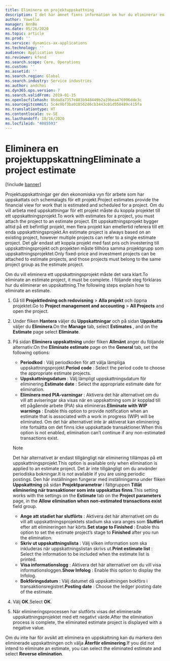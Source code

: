 ```yaml
---
title: Eliminera en projektuppskattning
description: I det här ämnet finns information om hur du eliminerar en projektuppskattning efter att den har slutförts.
author: Yowelle
manager: AnnBe
ms.date: 05/26/2020
ms.topic: article
ms.prod: ''
ms.service: dynamics-ax-applications
ms.technology: ''
audience: Application User
ms.reviewer: kfend
ms.search.scope: Core, Operations
ms.custom: ''
ms.assetid: ''
ms.search.region: Global
ms.search.industry: Service industries
ms.author: andchoi
ms.dyn365.ops.version: 7
ms.search.validFrom: 2019-01-15
ms.openlocfilehash: 8bda8a7357e883b948449b2a19bea476996dde3c
ms.sourcegitcommit: 5c4c9bf3ba018562d6cb3443c01d550489c415fa
ms.translationtype: HT
ms.contentlocale: sv-SE
ms.lasthandoff: 10/16/2020
ms.locfileid: "4085593"
---
```

# <a name="eliminate-a-project-estimate"></a><span data-ttu-id="838ad-103">Eliminera en projektuppskattning</span><span class="sxs-lookup"><span data-stu-id="838ad-103">Eliminate a project estimate</span></span>

[!include [banner](../includes/banner.md)]

<span data-ttu-id="838ad-104">Projektuppskattningar ger den ekonomiska vyn för arbete som har uppskattats och schemalagts för ett projekt.</span><span class="sxs-lookup"><span data-stu-id="838ad-104">Project estimates provide the financial view for work that is estimated and scheduled for a project.</span></span> <span data-ttu-id="838ad-105">Om du vill arbeta med uppskattningar för ett projekt måste du koppla projektet till ett uppskattningsprojekt.</span><span class="sxs-lookup"><span data-stu-id="838ad-105">To work with estimates for a project, you must attach the project to an estimate project.</span></span> <span data-ttu-id="838ad-106">Ett uppskattningsprojekt bygger alltid på ett befintligt projekt, men flera projekt kan emellertid referera till ett enda uppskattningsprojekt.</span><span class="sxs-lookup"><span data-stu-id="838ad-106">An estimate project is always based on an existing project, however multiple projects can refer to a single estimate project.</span></span> <span data-ttu-id="838ad-107">Det går endast att koppla projekt med fast pris och investering till uppskattningsprojekt och projekten måste tillhöra samma projektgrupp som uppskattningsprojektet.</span><span class="sxs-lookup"><span data-stu-id="838ad-107">Only fixed-price and investment projects can be attached to estimate projects, and those projects must belong to the same project group as the estimate project.</span></span>

<span data-ttu-id="838ad-108">Om du vill eliminera ett uppskattningsprojekt måste det vara klart.</span><span class="sxs-lookup"><span data-stu-id="838ad-108">To eliminate an estimate project, it must be complete.</span></span> <span data-ttu-id="838ad-109">I följande steg förklaras hur du eliminerar en uppskattning.</span><span class="sxs-lookup"><span data-stu-id="838ad-109">The following steps explain how to eliminate an estimate.</span></span>

1. <span data-ttu-id="838ad-110">Gå till **Projektledning och redovisning** > **Alla projekt** och öppna projektet.</span><span class="sxs-lookup"><span data-stu-id="838ad-110">Go to **Project management and accounting** > **All Projects** and open the project.</span></span> 
2. <span data-ttu-id="838ad-111">Under fliken **Hantera** väljer du **Uppskattningar** och på sidan **Uppskatta** väljer du **Eliminera**.</span><span class="sxs-lookup"><span data-stu-id="838ad-111">On the **Manage** tab, select **Estimates** , and on the **Estimate** page select **Eliminate**.</span></span>
3. <span data-ttu-id="838ad-112">På sidan **Eliminera uppskattning** under fliken **Allmänt** anger du följande alternativ:</span><span class="sxs-lookup"><span data-stu-id="838ad-112">On the **Eliminate estimate** page on the **General** tab, set the following options:</span></span>

   - <span data-ttu-id="838ad-113">**Periodkod** : Välj periodkoden för att välja lämpliga uppskattningsprojekt.</span><span class="sxs-lookup"><span data-stu-id="838ad-113">**Period code** : Select the period code to choose the appropriate estimate projects.</span></span> 
   - <span data-ttu-id="838ad-114">**Uppskattningsdatum** : Välj lämpligt uppskattningsdatum för eliminering.</span><span class="sxs-lookup"><span data-stu-id="838ad-114">**Estimate date** : Select the appropriate estimate date for elimination.</span></span>
   - <span data-ttu-id="838ad-115">**Eliminera med PIA-varningar** : Aktivera det här alternativet om du vill att aviseringar ska visas när en uppskattning som är kopplad till ett pågående arbete (PIA) ska elimineras.</span><span class="sxs-lookup"><span data-stu-id="838ad-115">**Eliminate with WIP warnings** : Enable this option to provide notification when an estimate that is associated with a work in progress (WIP) will be eliminated.</span></span> <span data-ttu-id="838ad-116">Om det här alternativet inte är aktiverat kan eliminering inte fortsätta om det finns icke uppskattade transaktioner.</span><span class="sxs-lookup"><span data-stu-id="838ad-116">When this option is not enabled, elimination can’t continue if any non-estimated transactions exist.</span></span> 
   > [!NOTE]
   > <span data-ttu-id="838ad-117">Det här alternativet är endast tillgängligt när eliminering tillämpas på ett uppskattningsprojekt.</span><span class="sxs-lookup"><span data-stu-id="838ad-117">This option is available only when elimination is applied to an estimate project.</span></span> <span data-ttu-id="838ad-118">Det är inte tillgängligt om du använder periodiska bokningar.</span><span class="sxs-lookup"><span data-stu-id="838ad-118">It is not available if you are using periodic postings.</span></span> <span data-ttu-id="838ad-119">Den här inställningen fungerar med inställningarna under fliken **Uppskattning** på sidan **Projektparametrar** i fältgruppen **Tillåt eliminering när transaktioner som inte uppskattas finns**.</span><span class="sxs-lookup"><span data-stu-id="838ad-119">This setting works with the settings on the **Estimate** tab on the **Project parameters** page, in the **Allow elimination when non-estimated transactions exist** field group.</span></span>
   - <span data-ttu-id="838ad-120">**Ange att stadiet har slutförts** : Aktivera det här alternativet om du vill att uppskattningsprojektets stadium ska vara anges som **Slutfört** efter att elimineringen har körts.</span><span class="sxs-lookup"><span data-stu-id="838ad-120">**Set stage to Finished** : Enable this option to set the estimate project’s stage to **Finished** after you run the elimination.</span></span>
   - <span data-ttu-id="838ad-121">**Skriv ut uppskattningslista** : Välj vilken information som ska inkluderas när uppskattningslistan skrivs ut.</span><span class="sxs-lookup"><span data-stu-id="838ad-121">**Print estimate list** : Select the information to be included when the estimate list is printed.</span></span>
   - <span data-ttu-id="838ad-122">**Visa informationslogg** : Aktivera det här alternativet om du vill visa informationsloggen.</span><span class="sxs-lookup"><span data-stu-id="838ad-122">**Show Infolog** : Enable this option to display the Infolog.</span></span>
   - <span data-ttu-id="838ad-123">**Bokföringsdatum** : Välj datumet då uppskattningen bokförs i transaktionsregistret.</span><span class="sxs-lookup"><span data-stu-id="838ad-123">**Posting date** : Choose the ledger posting date of the estimate.</span></span>

4.  <span data-ttu-id="838ad-124">Välj **OK**.</span><span class="sxs-lookup"><span data-stu-id="838ad-124">Select **OK**.</span></span>
5. <span data-ttu-id="838ad-125">När elimineringsprocessen har slutförts visas det eliminerade uppskattningsprojektet med ett negativt värde.</span><span class="sxs-lookup"><span data-stu-id="838ad-125">After the elimination process is complete, the eliminated estimate project is displayed with a negative value.</span></span> 

<span data-ttu-id="838ad-126">Om du inte har för avsikt att eliminera en uppskattning kan du markera den eliminerade uppskattningen och välja **Återför eliminering**.</span><span class="sxs-lookup"><span data-stu-id="838ad-126">If you did not intend to eliminate an estimate, you can select the eliminated estimate and select **Reverse elimination**.</span></span>   
